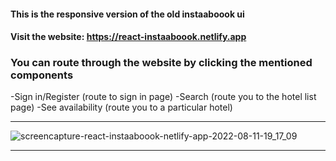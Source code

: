 #### This is the responsive version of the old instaaboook ui
#### Visit the website: https://react-instaaboook.netlify.app

### You can route through the website by clicking the mentioned components
-Sign in/Register (route to sign in page)
-Search (route you to the hotel list page)
-See availability (route you to a particular hotel)

***
![screencapture-react-instaaboook-netlify-app-2022-08-11-19_17_09](https://user-images.githubusercontent.com/70688937/184148428-6e4f9ecf-9834-48dd-b235-1437c4eebfbe.png)
***
